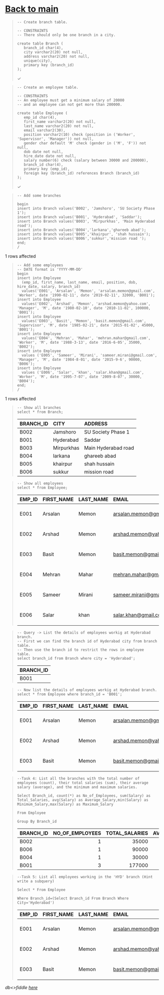 # [Back to main](https://github.com/glaghari/database-assignement-2019)
<!-- -->
>     -- Create branch table.
>     
>     -- CONSTRAINTS
>     -- There should only be one branch in a city.
>     
>     create table Branch (
>        branch_id char(4),
>        city varchar2(20) not null,
>        address varchar2(20) not null,
>        unique(city),
>        primary key (branch_id)
>     );
> 
> ✓

<!-- -->
>     -- Create an employee table.
>     
>     -- CONSTRAINTS
>     -- An employee must get a minimum salary of 20000
>     -- and an employee can not get more than 200000.
>     
>     create table Employee (
>        emp_id char(4),
>        first_name varchar2(20) not null,
>        last_name varchar2(20) not null,
>        email varchar2(30),
>        position varchar2(10) check (position in ('Worker', 'Supervisor', 'Manager')) not null,
>        gender char default 'M' check (gender in ('M', 'F')) not null,
>        dob date not null,
>        hire_date date not null,
>        salary number(6) check (salary between 30000 and 200000),
>        branch_id char(4),
>        primary key (emp_id),
>        foreign key (branch_id) references Branch (branch_id)
>     );
> 
> ✓

<!-- -->
>     -- Add some branches
>     
>     begin
>     insert into Branch values('B002', 'Jamshoro', 'SU Society Phase 1');
>     insert into Branch values('B001', 'Hyderabad', 'Saddar');
>     insert into Branch values('B003', 'Mirpurkhas', 'Main Hyderabad road');
>     insert into Branch values('B004','larkana','ghareeb abad');
>     insert into Branch values('B005','khairpur', 'shah hussain');
>     insert into Branch values('B006','sukkur','mission road ');
>     end;
>     /
> 
1 rows affected

<!-- -->
>     -- Add some employees
>     -- DATE format is 'YYYY-MM-DD'
>     begin
>     insert into Employee
>       (emp_id, first_name, last_name, email, position, dob, hire_date, salary, branch_id)
>       values('E001', 'Arsalan', 'Memon', 'arsalan.memon@gmail.com', 'Worker', date '1990-02-11', date '2019-02-11', 32000, 'B001');
>     insert into Employee
>       values('E002', 'Arshad', 'Memon', 'arshad.memon@yahoo.com', 'Manager', 'M', date '1980-02-10', date '2010-11-02', 100000, 'B001');
>     insert into Employee
>       values('E003', 'Basit', 'Memon', 'basit.memon@gmail.com', 'Supervisor', 'M', date '1985-02-21', date '2015-01-02', 45000, 'B001');
>     insert into Employee
>       values('E004', 'Mehran', 'Mahar', 'mehran.mahar@gmail.com', 'Worker', 'M', date '1988-3-13', date '2016-6-05', 35000, 'B002');
>     insert into Employee
>       values ('E005', 'Sameer', 'Mirani', 'sameer.mirani@gmail.com', 'Manager', 'M', date '1984-8-01', date '2015-9-6', 90000, 'B006');
>     insert into Employee
>       values ('E006', 'Salar', 'khan', 'salar.khan@gmail.com', 'Worker', 'M', date '1995-7-07', date '2009-8-07', 30000, 'B004');
>     end;
>     /
> 
1 rows affected

<!-- -->
>     -- Show all branches
>     select * from Branch;
> 
> | BRANCH_ID | CITY       | ADDRESS             |
> | :-------- | :--------- | :------------------ |
> | B002      | Jamshoro   | SU Society Phase 1  |
> | B001      | Hyderabad  | Saddar              |
> | B003      | Mirpurkhas | Main Hyderabad road |
> | B004      | larkana    | ghareeb abad        |
> | B005      | khairpur   | shah hussain        |
> | B006      | sukkur     | mission road        |

<!-- -->
>     -- Show all employees
>     select * from Employee;
> 
> | EMP_ID | FIRST_NAME | LAST_NAME | EMAIL                   | POSITION   | GENDER | DOB       | HIRE_DATE | SALARY | BRANCH_ID |
> | :----- | :--------- | :-------- | :---------------------- | :--------- | :----- | :-------- | :-------- | -----: | :-------- |
> | E001   | Arsalan    | Memon     | arsalan.memon@gmail.com | Worker     | M      | 11-FEB-90 | 11-FEB-19 |  32000 | B001      |
> | E002   | Arshad     | Memon     | arshad.memon@yahoo.com  | Manager    | M      | 10-FEB-80 | 02-NOV-10 | 100000 | B001      |
> | E003   | Basit      | Memon     | basit.memon@gmail.com   | Supervisor | M      | 21-FEB-85 | 02-JAN-15 |  45000 | B001      |
> | E004   | Mehran     | Mahar     | mehran.mahar@gmail.com  | Worker     | M      | 13-MAR-88 | 05-JUN-16 |  35000 | B002      |
> | E005   | Sameer     | Mirani    | sameer.mirani@gmail.com | Manager    | M      | 01-AUG-84 | 06-SEP-15 |  90000 | B006      |
> | E006   | Salar      | khan      | salar.khan@gmail.com    | Worker     | M      | 07-JUL-95 | 07-AUG-09 |  30000 | B004      |

<!-- -->
>     -- Query -> List the details of employees workig at Hyderabad branch.
>     -- First we can find the branch id of Hyderabad city from branch table.
>     -- Then use the branch id to restrict the rows in employee table.
>     select branch_id from Branch where city = 'Hyderabad';
> 
> | BRANCH_ID |
> | :-------- |
> | B001      |

<!-- -->
>     -- Now list the details of employees workig at Hyderabad branch.
>     select * from Employee where branch_id = 'B001';
> 
> | EMP_ID | FIRST_NAME | LAST_NAME | EMAIL                   | POSITION   | GENDER | DOB       | HIRE_DATE | SALARY | BRANCH_ID |
> | :----- | :--------- | :-------- | :---------------------- | :--------- | :----- | :-------- | :-------- | -----: | :-------- |
> | E001   | Arsalan    | Memon     | arsalan.memon@gmail.com | Worker     | M      | 11-FEB-90 | 11-FEB-19 |  32000 | B001      |
> | E002   | Arshad     | Memon     | arshad.memon@yahoo.com  | Manager    | M      | 10-FEB-80 | 02-NOV-10 | 100000 | B001      |
> | E003   | Basit      | Memon     | basit.memon@gmail.com   | Supervisor | M      | 21-FEB-85 | 02-JAN-15 |  45000 | B001      |

<!-- -->
>     --Task 4: List all the branches with the total number of employees (count), their total salaries (sum), their average salary (average), and the minimum and maximum salaries.
>     
>     Select Branch_id, count(*) as No_of_Employees, sum(Salary) as Total_Salaries, avg(Salary) as Average_Salary,min(Salary) as Minimum_Salary,max(Salary) as Maximum_Salary
>     
>     From Employee
>     
>     Group By Branch_id
> 
> | BRANCH_ID | NO_OF_EMPLOYEES | TOTAL_SALARIES | AVERAGE_SALARY | MINIMUM_SALARY | MAXIMUM_SALARY |
> | :-------- | --------------: | -------------: | -------------: | -------------: | -------------: |
> | B002      |               1 |          35000 |          35000 |          35000 |          35000 |
> | B006      |               1 |          90000 |          90000 |          90000 |          90000 |
> | B004      |               1 |          30000 |          30000 |          30000 |          30000 |
> | B001      |               3 |         177000 |          59000 |          32000 |         100000 |

<!-- -->
>     --Task 5: List all employees working in the 'HYD' branch (Hint write a subquery)
>     
>     Select * From Employee
>     
>     Where Branch_id=(Select Branch_id From Branch Where City='Hyderabad')
> 
> | EMP_ID | FIRST_NAME | LAST_NAME | EMAIL                   | POSITION   | GENDER | DOB       | HIRE_DATE | SALARY | BRANCH_ID |
> | :----- | :--------- | :-------- | :---------------------- | :--------- | :----- | :-------- | :-------- | -----: | :-------- |
> | E001   | Arsalan    | Memon     | arsalan.memon@gmail.com | Worker     | M      | 11-FEB-90 | 11-FEB-19 |  32000 | B001      |
> | E002   | Arshad     | Memon     | arshad.memon@yahoo.com  | Manager    | M      | 10-FEB-80 | 02-NOV-10 | 100000 | B001      |
> | E003   | Basit      | Memon     | basit.memon@gmail.com   | Supervisor | M      | 21-FEB-85 | 02-JAN-15 |  45000 | B001      |

*db<>fiddle [here](https://dbfiddle.uk/?rdbms=oracle_11.2&fiddle=d040f4c3c83a7e8697926345dc36162d)*

